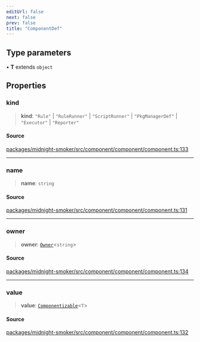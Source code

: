 ```yaml
---
editUrl: false
next: false
prev: false
title: "ComponentDef"
---
```


## Type parameters

• **T** extends `object`

## Properties

### kind

> **kind**: `"Rule"` \| `"RuleRunner"` \| `"ScriptRunner"` \| `"PkgManagerDef"` \| `"Executor"` \| `"Reporter"`

#### Source

[packages/midnight-smoker/src/component/component/component.ts:133](https://github.com/boneskull/midnight-smoker/blob/417858b/packages/midnight-smoker/src/component/component/component.ts#L133)

***

### name

> **name**: `string`

#### Source

[packages/midnight-smoker/src/component/component/component.ts:131](https://github.com/boneskull/midnight-smoker/blob/417858b/packages/midnight-smoker/src/component/component/component.ts#L131)

***

### owner

> **owner**: [`Owner`](/api/midnight-smoker/midnight-smoker/component/interfaces/owner/)\<`string`\>

#### Source

[packages/midnight-smoker/src/component/component/component.ts:134](https://github.com/boneskull/midnight-smoker/blob/417858b/packages/midnight-smoker/src/component/component/component.ts#L134)

***

### value

> **value**: [`Componentizable`](/api/midnight-smoker/midnight-smoker/component/type-aliases/componentizable/)\<`T`\>

#### Source

[packages/midnight-smoker/src/component/component/component.ts:132](https://github.com/boneskull/midnight-smoker/blob/417858b/packages/midnight-smoker/src/component/component/component.ts#L132)
